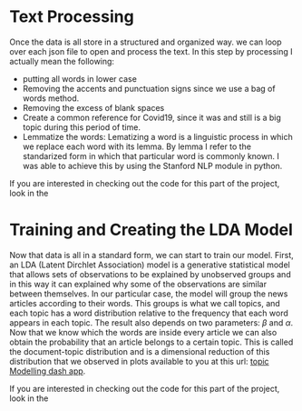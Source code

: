 # Text Processing

Once the data is all store in a structured and organized way. we can loop over each json file to open and process the text. In this step by processing I actually mean the following:

- putting all words in lower case
- Removing the accents and punctuation signs since we use a bag of words method. 
- Removing the excess of blank spaces
- Create a common reference for Covid19, since it was and still is a big topic during this period of time.
- Lemmatize the words: Lematizing a word is a linguistic process in which we replace each word with its lemma. By lemma I refer to the standarized form in which that particular word is commonly known. I was able to achieve this by using the Stanford NLP module in python. 


If you are interested in checking out the code for this part of the project, look in the 



# Training and Creating the LDA Model




Now that data is all in a standard form, we can start to train our model. First, an LDA (Latent Dirchlet Association) model is a generative statistical model 
that allows sets of observations to be explained by unobserved groups and in this way it can explained why some of the observations are similar between themselves. 
In our particular case, the model will group the news articles according to their words. This groups is what we call topics, and each topic has a word distribution
relative to the frequency that each word appears in each topic. The result also depends on two parameters: $\beta$ and $\alpha$. Now that we know which the words are inside every article we can also obtain the probability that an article belongs to a certain topic. This is called the document-topic distribution and is a dimensional reduction of this distribution that we observed in plots available to you at this url: [topic Modelling dash app](https://topic-model-app.herokuapp.com/). 


If you are interested in checking out the code for this part of the project, look in the 
